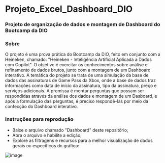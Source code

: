 # Projeto_Excel_Dashboard_DIO
### Projeto de organização de dados e montagem de Dashboard do Bootcamp da DIO

### Sobre
O projeto é uma prova prática do Bootcamp da DIO, feito em conjunto com a Heineken, chamado: "Heineken - Inteligência Artificial Aplicada a Dados com Copilot". O objetivo é exercitar os conhecimentos sobre análise e refinamento de dados brutos, junto com a montagem de um Dashboard interativo. A temática do projeto se trata de uma simulação da base de dados das assinaturas de Game Pass da Xbox, onde a base de dados traz informações como data de início da assinatura, tipo da assinatura, preço e serviços adicionais. A premissa é montar perguntas que possam ser respondidas através da análise dos dados e montagem de um Dasboard, e após a formulação das perguntas, é preciso respondê-las por meio da confecção do Dashboard interativo.

### Instruções para reprodução
- Baixe o arquivo chamado "Dashboard" deste repositório;
- Abra o arquivo e habilite a edição;
- Explore as filtragens e recursos para a melhor visualização de dados gerais ou específicos do gráfico:


![image](https://github.com/user-attachments/assets/f1238631-a1d6-4609-8b95-a68e5bfd612a)
